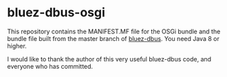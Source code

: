 # bluez-dbus-osgi
This repository contains the MANIFEST.MF file for the OSGi bundle and the bundle file built from the master branch of [bluez-dbus](https://github.com/hypfvieh/bluez-dbus). You need Java 8 or higher.

I would like to thank the author of this very useful bluez-dbus code, and everyone who has committed.
